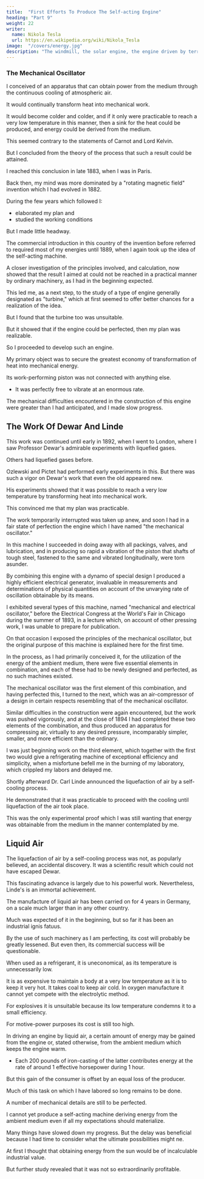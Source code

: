 ```yaml
---
title:  "First Efforts To Produce The Self-acting Engine"
heading: "Part 9"
weight: 22
writer:
  name: Nikola Tesla
  url: https://en.wikipedia.org/wiki/Nikola_Tesla
image:  "/covers/energy.jpg"
description: "The windmill, the solar engine, the engine driven by terrestrial heat, had their limitations in the amount of power obtainable"
---
```



### The Mechanical Oscillator

<!-- Having recognized this truth, I began to devise means for carrying out my idea, and, after long thought,  -->

I conceived of an apparatus that can obtain power from the medium through the continuous cooling of atmospheric air. 

It would continually transform heat into mechanical work. 

It would become colder and colder, and if it only were practicable to reach a very low temperature in this manner, then a sink for the heat could be produced, and energy could be derived from the medium.

This seemed contrary to the statements of Carnot and Lord Kelvin. 

But I concluded from the theory of the process that such a result could be attained. 

I reached this conclusion in late 1883, when I was in Paris.

Back then, my mind was more dominated by a "rotating magnetic field" invention which I had evolved in 1882.

<!-- during the preceding year, and which has since become known under the name of the   -->

During the few years which followed I:
- elaborated my plan and
- studied the working conditions

But I made little headway. 

The commercial introduction in this country of the invention before referred to required most of my energies until 1889, when I again took up the idea of the self-acting machine. 

A closer investigation of the principles involved, and calculation, now showed that the result I aimed at could not be reached in a practical manner by ordinary machinery, as I had in the beginning expected. 

This led me, as a next step, to the study of a type of engine generally designated as "turbine," which at first seemed to offer better chances for a realization of the idea.

But I found that the turbine too was unsuitable. 

But it showed that if the engine could be perfected, then my plan was realizable.

So I proceeded to develop such an engine.

My primary object was to secure the greatest economy of transformation of heat into mechanical energy. 

Its work-performing piston was not connected with anything else.
- It was perfectly free to vibrate at an enormous rate.

The mechanical difficulties encountered in the construction of this engine were greater than I had anticipated, and I made slow progress. 


## The Work Of Dewar And Linde

This work was continued until early in 1892, when I went to London, where I saw Professor Dewar's admirable experiments with liquefied gases. 

Others had liquefied gases before.

Ozlewski and Pictet had performed early experiments in this. But there was such a vigor on Dewar's work that even the old appeared new. 

<!-- , though in a way different from that I had imagined, -->
His experiments showed that it was possible to reach a very low temperature by transforming heat into mechanical work.

 <!-- and I returned, deeply impressed with what I had seen, and more than ever  -->

This convinced me that my plan was practicable. 

The work temporarily interrupted was taken up anew, and soon I had in a fair state of perfection the engine which I have named "the mechanical oscillator."

In this machine I succeeded in doing away with all packings, valves, and lubrication, and in producing so rapid a vibration of the piston that shafts of tough steel, fastened to the same and vibrated longitudinally, were torn asunder.

By combining this engine with a dynamo of special design I produced a highly efficient electrical generator, invaluable in measurements and determinations of physical quantities on account of the unvarying rate of oscillation obtainable by its means. 

I exhibited several types of this machine, named "mechanical and electrical oscillator," before the Electrical Congress at the World's Fair in Chicago during the summer of 1893, in a lecture which, on account of other pressing work, I was unable to prepare for publication. 

On that occasion I exposed the principles of the mechanical oscillator, but the original purpose of this machine is explained here for the first time. 

In the process, as I had primarily conceived it, for the utilization of the energy of the ambient medium, there were five essential elements in combination, and each of these had to be newly designed and perfected, as no such machines existed. 

The mechanical oscillator was the first element of this combination, and having perfected this, I turned to the next, which was an air-compressor of a design in certain respects resembling that of the mechanical oscillator.

Similar difficulties in the construction were again encountered, but the work was pushed vigorously, and at the close of 1894 I had completed these two elements of the combination, and thus produced an apparatus for compressing air, virtually to any desired pressure, incomparably simpler, smaller, and more efficient than the ordinary.

I was just beginning work on the third element, which together with the first two would give a refrigerating machine of exceptional efficiency and simplicity, when a misfortune befell me in the burning of my laboratory, which crippled my labors and delayed me. 

Shortly afterward Dr. Carl Linde announced the liquefaction of air by a self-cooling process.

He demonstrated that it was practicable to proceed with the cooling until liquefaction of the air took place.

This was the only experimental proof which I was still wanting that energy was obtainable from the medium in the manner contemplated by me. 


## Liquid Air

The liquefaction of air by a self-cooling process was not, as popularly believed, an accidental discovery. It was a scientific result which could not have escaped Dewar. 

This fascinating advance is largely due to his powerful work.  Nevertheless, Linde's is an immortal achievement. 

<!-- of this great Scotchman. --> 

The manufacture of liquid air has been carried on for 4 years in Germany, on a scale much larger than in any other country.

<!-- This strange product has been applied for a variety of purposes.  -->

Much was expected of it in the beginning, but so far it has been an industrial ignis fatuus.

By the use of such machinery as I am perfecting, its cost will probably be greatly lessened. But even then, its commercial success will be questionable. 

When used as a refrigerant, it is uneconomical, as its temperature is unnecessarily low. 

It is as expensive to maintain a body at a very low temperature as it is to keep it very hot. It takes coal to keep air cold. In oxygen manufacture it cannot yet compete with the electrolytic method. 

For explosives it is unsuitable because its low temperature condemns it to a small efficiency.

For motive-power purposes its cost is still too high. 

In driving an engine by liquid air, a certain amount of energy may be gained from the engine or, stated otherwise, from the ambient medium which keeps the engine warm.
- Each 200 pounds of iron-casting of the latter contributes energy at the rate of around 1 effective horsepower during 1 hour.

But this gain of the consumer is offset by an equal loss of the producer. 

Much of this task on which I have labored so long remains to be done. 

A number of mechanical details are still to be perfected.

 <!-- and some difficulties of a different nature to be mastered.  -->

I cannot yet produce a self-acting machine deriving energy from the ambient medium even if all my expectations should materialize.

  <!-- for a long time yet,  -->

Many things have slowed down my progress. But the delay was beneficial because I had time to consider what the ultimate possibilities might ne.

<!--  circumstances have occurred which have retarded my work of late, but for several reasons . 

One of these reasons was that  of this development might be.  -->

<!-- I worked for a long time fully convinced that the practical realization of this method of  -->

At first I thought that obtaining energy from the sun would be of incalculable industrial value.

But further study revealed that it was not so extraordinarily profitable. 

 <!-- the fact that while it will be commercially profitable if my expectations are well founded, it will not be so to an  degree.  -->
